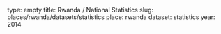 type: empty
title: Rwanda / National Statistics
slug: places/rwanda/datasets/statistics
place: rwanda
dataset: statistics
year: 2014

